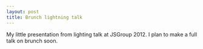 ```yaml
--- 
layout: post
title: Brunch lightning talk
---
```


My little presentation from lighting talk at JSGroup 2012.
I plan to make a full talk on brunch soon.

<script src="http://speakerdeck.com/embed/4f3fad3520ec62001f00f2af.js"></script>

